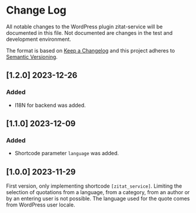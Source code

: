 # Change Log

All notable changes to the WordPress plugin zitat-service will be documented in this file. Not documented are changes in the test and development environment.

The format is based on [Keep a Changelog](https://keepachangelog.com) and this project adheres to [Semantic Versioning](https://semver.org).

## [1.2.0] 2023-12-26

### Added
  * I18N for backend was added.

## [1.1.0] 2023-12-09

### Added
  * Shortcode parameter `language` was added.

## [1.0.0] 2023-11-29

First version, only implementing shortcode `[zitat_service]`. Limiting the selection of quotations from a language, from a category, from an author or by an entering user is not possible. The language used for the quote comes from WordPress user locale.
